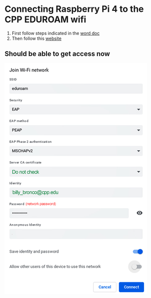 # Connecting Raspberry Pi 4 to the CPP EDUROAM wifi

1. First follow steps indicated in the [word doc](https://github.com/MarcCruzs/NSFREU2022-Mobility-Scooter/blob/main/Raspberry%20Pi%204%20to%20EDUROAM/WiFi-eduraom-set-network-password.docx)
2. Then follow this [website](https://autottblog.wordpress.com/raspberry-pi-arduino/connecting-raspberry-pi-to-eduroam/)

Should be able to get access now
---
![Image Link](https://github.com/MarcCruzs/NSFREU2022-Mobility-Scooter/blob/main/Raspberry%20Pi%204%20to%20EDUROAM/thumbnail_image001.jpg)
